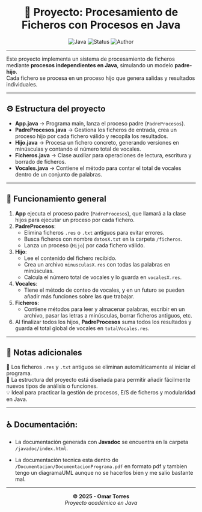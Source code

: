 <div align="center">

# 🧩 Proyecto: Procesamiento de Ficheros con Procesos en Java

![Java](https://img.shields.io/badge/Java-17+-red?style=flat-square&logo=openjdk)
![Status](https://img.shields.io/badge/Estado-Completado-blue?style=flat-square)
![Author](https://img.shields.io/badge/Autor-Omar%20Torres-lightgrey?style=flat-square)

</div>

---

Este proyecto implementa un sistema de procesamiento de ficheros mediante **procesos independientes en Java**, simulando un modelo **padre-hijo**.  
Cada fichero se procesa en un proceso hijo que genera salidas y resultados individuales.

---

## ⚙️ Estructura del proyecto

- **App.java** → Programa main, lanza el proceso padre (`PadreProcesos`).
- **PadreProcesos.java** → Gestiona los ficheros de entrada, crea un proceso hijo por cada fichero válido y recopila los resultados.
- **Hijo.java** → Procesa un fichero concreto, generando versiones en minúsculas y contando el número total de vocales.
- **Ficheros.java** → Clase auxiliar para operaciones de lectura, escritura y borrado de ficheros.
- **Vocales.java** → Contiene el método para contar el total de vocales dentro de un conjunto de palabras.

---

## 🧠 Funcionamiento general

1. **App** ejecuta el proceso padre (`PadreProcesos`), que llamará a la clase hijos para ejecutar un proceso por cada fichero.
2. **PadreProcesos**:
   - Elimina ficheros `.res` o `.txt` antiguos para evitar errores.
   - Busca ficheros con nombre `datosX.txt` en la carpeta `/ficheros`.
   - Lanza un proceso (`Hijo`) por cada fichero válido.
3. **Hijo**:
   - Lee el contenido del fichero recibido.
   - Crea un archivo `minusculasX.res` con todas las palabras en minúsculas.
   - Calcula el número total de vocales y lo guarda en `vocalesX.res`.
4. **Vocales**:
   - Tiene el método de conteo de vocales, y en un futuro se pueden añadir más funciones sobre las que trabajar.
5. **Ficheros**:
   - Contiene métodos para leer y almacenar palabras, escribir en un archivo, pasar las letras a minúsculas, borrar ficheros antiguos, etc.
6. Al finalizar todos los hijos, **PadreProcesos** suma todos los resultados y guarda el total global de vocales en `totalVocales.res`.

---

## 🧾 Notas adicionales

📂 Los ficheros `.res` y `.txt` antiguos se eliminan automáticamente al iniciar el programa.  
🧱 La estructura del proyecto está diseñada para permitir añadir fácilmente nuevos tipos de análisis o funciones.  
💡 Ideal para practicar la gestión de procesos, E/S de ficheros y modularidad en Java.

---

## ♿ Documentación:  
- La documentación generada con **Javadoc** se encuentra en la carpeta `/javadoc/index.html`.  

- La documentación tecnica esta dentro de  `/Documentacion/DocumentacionPrograma.pdf` en formato pdf y tambien tengo un diagramaUML aunque no se hacerlos bien y me salio bastante mal.
---

<div align="center">

**© 2025 - Omar Torres**  
_Proyecto académico en Java_

</div>


<!-- ![Status](https://img.shields.io/badge/Estado-En%20Desarrollo-blue?style=flat-square) -->
